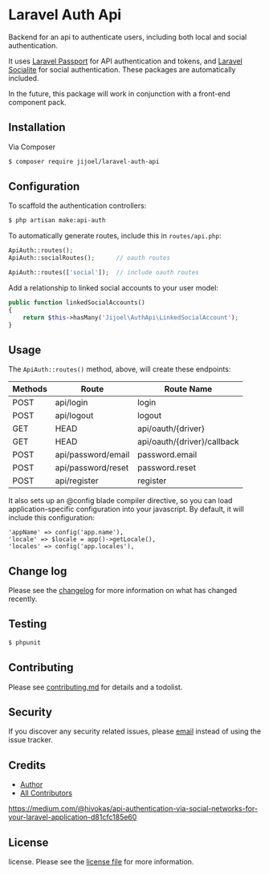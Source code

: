 Laravel Auth Api
=====================

Backend for an api to authenticate users, including both local and social authentication.

It uses [Laravel Passport][passport] for API authentication and tokens, and [Laravel Socialite][socialite] for social authentication. These packages are automatically included.

In the future, this package will work in conjunction with a front-end component pack.


## Installation

Via Composer

``` bash
$ composer require jijoel/laravel-auth-api
```

## Configuration

To scaffold the authentication controllers:

``` bash
$ php artisan make:api-auth
```

To automatically generate routes, include this in `routes/api.php`:

``` php
ApiAuth::routes();
ApiAuth::socialRoutes();      // oauth routes

ApiAuth::routes(['social']);  // include oauth routes
```

Add a relationship to linked social accounts to your user model:

``` php
public function linkedSocialAccounts()
{
    return $this->hasMany('Jijoel\AuthApi\LinkedSocialAccount');
}
```

## Usage

The `ApiAuth::routes()` method, above, will create these endpoints:

Methods  | Route                       | Route Name
---------|-----------------------------|----------------
POST     | api/login                   | login
POST     | api/logout                  | logout
GET|HEAD | api/oauth/{driver}          | oauth.redirect
GET|HEAD | api/oauth/{driver}/callback | oauth.callback
POST     | api/password/email          | password.email
POST     | api/password/reset          | password.reset
POST     | api/register                | register

It also sets up an @config blade compiler directive, so you can load application-specific configuration into your javascript. By default, it will include this configuration:

    'appName' => config('app.name'),
    'locale' => $locale = app()->getLocale(),
    'locales' => config('app.locales'),




## Change log

Please see the [changelog](CHANGELOG.md) for more information on what has changed recently.

## Testing

``` bash
$ phpunit
```

## Contributing

Please see [contributing.md](contributing.md) for details and a todolist.

## Security

If you discover any security related issues, please [email](mailto://jijoel@yahoo.com) instead of using the issue tracker.

## Credits

- [Author][link-author]
- [All Contributors][link-contributors]

https://medium.com/@hivokas/api-authentication-via-social-networks-for-your-laravel-application-d81cfc185e60

## License

license. Please see the [license file](license.md) for more information.

[link-author]: https://github.com/jijoel
[link-contributors]: contributors.md
[passport]: https://laravel.com/docs/passport
[socialite]: https://laravel.com/docs/socialite
